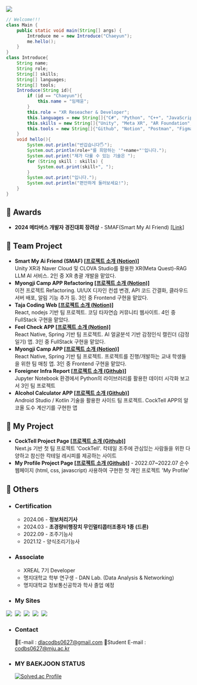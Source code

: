 <img src="https://capsule-render.vercel.app/api?type=rounded&color=auto&height=180&section=header&text=Chaeyun's%20GitHub&fontSize=90" />

```java
// Welcome!!!
class Main {
    public static void main(String[] args) {
        Introduce me = new Introduce("Chaeyun");
        me.hello();
    }
}
class Introduce{
    String name;
    String role;
    String[] skills;
    String[] languages;
    String[] tools;
    Introduce(String id){
        if (id == "Chaeyun"){
            this.name = "임채윤";
        }
        this.role = "XR Reseacher & Developer";
        this.languages = new String[]{"C#", "Python", "C++", "JavaScript", "Java", "Kotlin", "HTML", "CSS"};
        this.skills = new String[]{"Unity", "Meta XR", "AR Foundation", "REST API", "Web Frontend", "Web Backend", "Android Client", "Server"};
        this.tools = new String[]{"Github", "Notion", "Postman", "Figma", "Netlify", "Unity Version Control", "Visual Studio", "VsCode", "IntelliJ"};
    }
    void hello(){
        System.out.println("반갑습니다🖐️");
        System.out.println(role+"를 희망하는 '"+name+"'입니다.");
        System.out.print("제가 다룰 수 있는 기술은 ");
        for (String skill : skills) {
            System.out.print(skill+", ");
        }
        System.out.print("입니다.");
        System.out.println("편안하게 둘러보세요!");
    }
}
```

## 🏅 Awards
- <b>2024 메타버스 개발자 경진대회 장려상</b> - SMAF(Smart My AI Friend)  [[Link]](https://www.modoogallery.online/chaeso)
  
## 🌳 Team Project
- **Smart My Ai Friend (SMAF)  [[프로젝트 소개 (Notion)]](https://tender-octagon-f7f.notion.site/b82a79288fcb47e7929684fe32512598)**  
  Unity XR과 Naver Cloud 및 CLOVA Studio를 활용한 XR(Meta Quest)-RAG LLM AI 서비스. 2인 중 XR 총괄 개발을 맡았다.
- **Myongji Camp APP Refactoring  [[프로젝트 소개 (Notion)]](https://radial-primrose-72f.notion.site/HOME-4c02f484d3eb49309dd3396e129bb64a?pvs=4)**  
  이전 프로젝트 Refactoring. UI/UX 디자인 컨셉 변경, API 코드 간결화, 클라우드 서버 배포, 알림 기능 추가 등. 3인 중 Frontend 구현을 맡았다.
- **Taja Coding Web  [[프로젝트 소개 (Notion)]](https://languid-syringa-3ea.notion.site/fdafef44119b4b159c4423de3d458210?pvs=4)**  
  React, nodejs 기반 팀 프로젝트. 코딩 타자연습 커뮤니티 웹사이트. 4인 중 FullStack 구현을 맡았다.
- **Feel Check APP  [[프로젝트 소개 (Notion)]](https://harmless-music-694.notion.site/APP-2f19aac87d77490cb344d98c512a7816?pvs=4)**  
  React Native, Spring 기반 팀 프로젝트. AI 얼굴분석 기반 감정인식 캘린더 (감정일기) 앱. 3인 중 FullStack 구현을 맡았다.
- **Myongji Camp APP  [[프로젝트 소개 (Notion)]](https://radial-primrose-72f.notion.site/HOME-4c02f484d3eb49309dd3396e129bb64a?pvs=4)**  
  React Native, Spring 기반 팀 프로젝트. 프로젝트를 진행/개발하는 교내 학생들을 위한 팀 매칭 앱. 3인 중 Frontend 구현을 맡았다.
- **Foreigner Infra Report  [[프로젝트 소개 (Github)]](https://github.com/ChaeDoll/TeamProject-ForeignerReport)**  
  Jupyter Notebook 환경에서 Python의 라이브러리를 활용한 데이터 시각화 보고서 3인 팀 프로젝트
- **Alcohol Calculator APP  [[프로젝트 소개 (Github)]](https://github.com/ChaeSoGong/TeamProject-AlcoholCalculator)**  
  Android Studio / Kotlin 기술을 활용한 사이드 팀 프로젝트. CockTell APP의 알코올 도수 계산기를 구현한 앱
  
## 🌱 My Project
- **CockTell Project Page  [[프로젝트 소개 (Github)]](https://github.com/ChaeSoGong/TeamProject-Cocktell)**  
  Next.js 기반 첫 팀 프로젝트 'CockTell'.  칵테일 조주에 관심있는 사람들을 위한 다양하고 참신한 칵테일 레시피를 제공하는 사이트
- **My Profile Project Page  [[프로젝트 소개 (Github)]](https://github.com/ChaeDoll/ChaeDoll/tree/main/page)** - 2022.07~2022.07
  순수 웹페이지 (html, css, javascript) 사용하여 구현한 첫 개인 프로젝트 'My Profile'
  
## 📄 Others
 - ### Certification
   - 2024.06 - **정보처리기사**
   - 2024.03 - **초경량비행장치 무인멀티콥터조종자 1종 (드론)**
   - 2022.09 - 조주기능사
   - 2021.12 - 양식조리기능사
 - ### Associate
   - XREAL 7기 Developer
   - 명지대학교 학부 연구생 - DAN Lab. (Data Analysis & Networking)
   - 명지대학교 정보통신공학과 학사 졸업 예정
 - ### My Sites  
  <a href="https://blog.naver.com/codbs0627" target="_blank"><img src="https://img.shields.io/badge/Blog-03C75A?style=flat&logo=Naver&logoColor=white"/></a> 
  &nbsp;<a href="https://velog.io/@codbs0627/posts" target="_blank"><img src="https://img.shields.io/badge/Velog-20C997?style=flat&logo=velog&logoColor=white"/></a> 
  &nbsp;<a href="https://danlab.mju.ac.kr/home" target="_blank"><img src="https://img.shields.io/badge/소속%20연구실 (Labotary)-669DF6?style=flat&logo=googlebigquery&logoColor=white"/></a> 
  &nbsp;<a href="https://chaedoll.github.io/ChaeDoll/page/" target="_blank"><img src="https://img.shields.io/badge/내 사이트 (My Site)-1A52C2?style=flat&logo=monkeytie&logoColor=white"/></a> 
  &nbsp;<a href="https://cocktellchaesogong.netlify.app/" target="_blank"><img src="https://img.shields.io/badge/CockTell Web Site-E61845?style=flat&logo=moo&logoColor=white"/></a>
- ### Contact  
  📧E-mail : dlacodbs0627@gmail.com
  🏫Student E-mail : codbs0627@mju.ac.kr
- ### MY BAEKJOON STATUS  
  [![Solved.ac Profile](http://mazassumnida.wtf/api/v2/generate_badge?boj=dlacodbs0627)](https://solved.ac/dlacodbs0627/)


<!--여기는 아이콘 보관소
Three.js : <img src="https://img.shields.io/badge/THREE.JS-000000?style=for-the-badge&logo=Three.js&logoColor=white"/>
Android Studio : <img src="https://img.shields.io/badge/Android%20Studio-3DDC84?style=for-the-badge&logo=Android%20Studio&logoColor=white">  
Java : <img src="https://img.shields.io/badge/JAVA-007396?style=for-the-badge&logo=java&logoColor=white">
Unity : <img src="https://img.shields.io/badge/UNITY-222324?style=for-the-badge&logo=Unity&logoColor=white"/>
Kotlin : <img src="https://img.shields.io/badge/KOTLIN-7F52FF?style=for-the-badge&logo=Kotlin&logoColor=white"/>
C# : <img src="https://img.shields.io/badge/C Sharp-239120?style=flat&logo=Csharp&logoColor=white"/>
Spring : <img src="https://img.shields.io/badge/SPRING-6DB33F?style=flat&logo=Spring&logoColor=white"/>
Js : <img src="https://img.shields.io/badge/JS-F7DF1E?style=flat&logo=Javascript&logoColor=white"/>
C : <img src="https://img.shields.io/badge/C-A8B9CCF?style=flat&logo=C&logoColor=white"/> 
React : <img src="https://img.shields.io/badge/REACT-61DAFB?style=for-the-badge&logo=react&logoColor=black"/>
Next.js : <img alt="Next.js" src ="https://img.shields.io/badge/Next.js-000000.svg?&style=for-the-badge&logo=Next.js&logoColor=white"/> &nbsp;
WebXR : <img alt="WebXR" src ="https://img.shields.io/badge/WebXR-990000.svg?&style=for-the-badge&logo=mdnwebdocs&logoColor=white"/> 
-->
